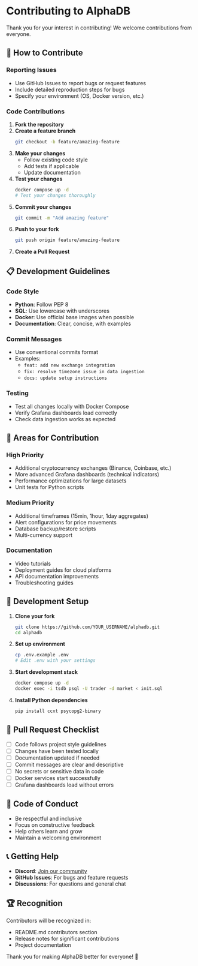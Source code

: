 # Contributing to AlphaDB

Thank you for your interest in contributing! We welcome contributions from everyone.

## 🚀 How to Contribute

### Reporting Issues
- Use GitHub Issues to report bugs or request features
- Include detailed reproduction steps for bugs
- Specify your environment (OS, Docker version, etc.)

### Code Contributions

1. **Fork the repository**
2. **Create a feature branch**
   ```bash
   git checkout -b feature/amazing-feature
   ```
3. **Make your changes**
   - Follow existing code style
   - Add tests if applicable
   - Update documentation
4. **Test your changes**
   ```bash
   docker compose up -d
   # Test your changes thoroughly
   ```
5. **Commit your changes**
   ```bash
   git commit -m "Add amazing feature"
   ```
6. **Push to your fork**
   ```bash
   git push origin feature/amazing-feature
   ```
7. **Create a Pull Request**

## 📋 Development Guidelines

### Code Style
- **Python**: Follow PEP 8
- **SQL**: Use lowercase with underscores
- **Docker**: Use official base images when possible
- **Documentation**: Clear, concise, with examples

### Commit Messages
- Use conventional commits format
- Examples:
  - `feat: add new exchange integration`
  - `fix: resolve timezone issue in data ingestion`
  - `docs: update setup instructions`

### Testing
- Test all changes locally with Docker Compose
- Verify Grafana dashboards load correctly
- Check data ingestion works as expected

## 🎯 Areas for Contribution

### High Priority
- Additional cryptocurrency exchanges (Binance, Coinbase, etc.)
- More advanced Grafana dashboards (technical indicators)
- Performance optimizations for large datasets
- Unit tests for Python scripts

### Medium Priority
- Additional timeframes (15min, 1hour, 1day aggregates)
- Alert configurations for price movements
- Database backup/restore scripts
- Multi-currency support

### Documentation
- Video tutorials
- Deployment guides for cloud platforms
- API documentation improvements
- Troubleshooting guides

## 🔧 Development Setup

1. **Clone your fork**
   ```bash
   git clone https://github.com/YOUR_USERNAME/alphadb.git
   cd alphadb
   ```

2. **Set up environment**
   ```bash
   cp .env.example .env
   # Edit .env with your settings
   ```

3. **Start development stack**
   ```bash
   docker compose up -d
   docker exec -i tsdb psql -U trader -d market < init.sql
   ```

4. **Install Python dependencies**
   ```bash
   pip install ccxt psycopg2-binary
   ```

## 📝 Pull Request Checklist

- [ ] Code follows project style guidelines
- [ ] Changes have been tested locally
- [ ] Documentation updated if needed
- [ ] Commit messages are clear and descriptive
- [ ] No secrets or sensitive data in code
- [ ] Docker services start successfully
- [ ] Grafana dashboards load without errors

## 🤝 Code of Conduct

- Be respectful and inclusive
- Focus on constructive feedback
- Help others learn and grow
- Maintain a welcoming environment

## 📞 Getting Help

- **Discord**: [Join our community](https://discord.gg/your-discord)
- **GitHub Issues**: For bugs and feature requests
- **Discussions**: For questions and general chat

## 🏆 Recognition

Contributors will be recognized in:
- README.md contributors section
- Release notes for significant contributions
- Project documentation

Thank you for making AlphaDB better for everyone! 🚀